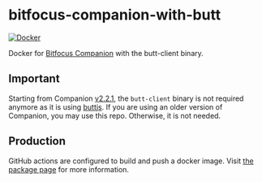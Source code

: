# bitfocus-companion-with-butt

[![Docker](https://github.com/hammady/bitfocus-companion-with-butt/workflows/Docker/badge.svg)](https://github.com/hammady/bitfocus-companion-with-butt/actions/workflows/docker-build-push.yml)

Docker for [Bitfocus Companion](https://github.com/bitfocus/companion)
with the butt-client binary.

## Important

Starting from Companion [v2.2.1](https://github.com/bitfocus/companion/releases/tag/v2.2.1), the `butt-client` binary is not required anymore as it is using [buttjs](https://github.com/hammady/buttjs). If you are using an older version of Companion, you may use this repo. Otherwise, it is not needed.

## Production

GitHub actions are configured to build and push a docker image.
Visit [the package page](https://github.com/hammady/bitfocus-companion-with-butt/pkgs/container/companion)
for more information.
